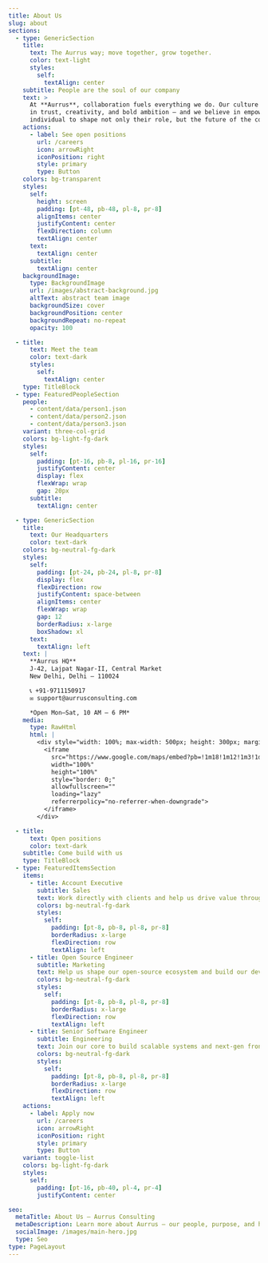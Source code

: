 ```yaml
---
title: About Us
slug: about
sections:
  - type: GenericSection
    title:
      text: The Aurrus way; move together, grow together.
      color: text-light
      styles:
        self:
          textAlign: center
    subtitle: People are the soul of our company
    text: >
      At **Aurrus**, collaboration fuels everything we do. Our culture is rooted
      in trust, creativity, and bold ambition — and we believe in empowering each
      individual to shape not only their role, but the future of the company.
    actions:
      - label: See open positions
        url: /careers
        icon: arrowRight
        iconPosition: right
        style: primary
        type: Button
    colors: bg-transparent
    styles:
      self:
        height: screen
        padding: [pt-48, pb-48, pl-8, pr-8]
        alignItems: center
        justifyContent: center
        flexDirection: column
        textAlign: center
      text:
        textAlign: center
      subtitle:
        textAlign: center
    backgroundImage:
      type: BackgroundImage
      url: /images/abstract-background.jpg
      altText: abstract team image
      backgroundSize: cover
      backgroundPosition: center
      backgroundRepeat: no-repeat
      opacity: 100

  - title:
      text: Meet the team
      color: text-dark
      styles:
        self:
          textAlign: center
    type: TitleBlock
  - type: FeaturedPeopleSection
    people:
      - content/data/person1.json
      - content/data/person2.json
      - content/data/person3.json
    variant: three-col-grid
    colors: bg-light-fg-dark
    styles:
      self:
        padding: [pt-16, pb-8, pl-16, pr-16]
        justifyContent: center
        display: flex
        flexWrap: wrap
        gap: 20px
      subtitle:
        textAlign: center

  - type: GenericSection
    title:
      text: Our Headquarters
      color: text-dark
    colors: bg-neutral-fg-dark
    styles:
      self:
        padding: [pt-24, pb-24, pl-8, pr-8]
        display: flex
        flexDirection: row
        justifyContent: space-between
        alignItems: center
        flexWrap: wrap
        gap: 12
        borderRadius: x-large
        boxShadow: xl
      text:
        textAlign: left
    text: |
      **Aurrus HQ**  
      J‑42, Lajpat Nagar‑II, Central Market  
      New Delhi, Delhi – 110024  

      📞 +91‑9711150917  
      ✉️ support@aurrusconsulting.com  

      *Open Mon–Sat, 10 AM – 6 PM*
    media:
      type: RawHtml
      html: |
        <div style="width: 100%; max-width: 500px; height: 300px; margin-left: auto; border-radius: 12px; overflow: hidden; box-shadow: 0 10px 40px rgba(0,0,0,0.15);">
          <iframe
            src="https://www.google.com/maps/embed?pb=!1m18!1m12!1m3!1d3504.540124445257!2d77.2410074!3d28.5670131!2m3!1f0!2f0!3f0!3m2!1i1024!2i768!4f13.1!3m3!1m2!1s0x390ce39d6b9ff19d%3A0x9a3ea2e81e230775!2sLajpat%20Nagar%20II%2C%20New%20Delhi%2C%20Delhi%20110024!5e0!3m2!1sen!2sin!4v1720254869430!5m2!1sen!2sin"
            width="100%"
            height="100%"
            style="border: 0;"
            allowfullscreen=""
            loading="lazy"
            referrerpolicy="no-referrer-when-downgrade">
          </iframe>
        </div>

  - title:
      text: Open positions
      color: text-dark
    subtitle: Come build with us
    type: TitleBlock
  - type: FeaturedItemsSection
    items:
      - title: Account Executive
        subtitle: Sales
        text: Work directly with clients and help us drive value through tailored solutions.
        colors: bg-neutral-fg-dark
        styles:
          self:
            padding: [pt-8, pb-8, pl-8, pr-8]
            borderRadius: x-large
            flexDirection: row
            textAlign: left
      - title: Open Source Engineer
        subtitle: Marketing
        text: Help us shape our open-source ecosystem and build our dev community.
        colors: bg-neutral-fg-dark
        styles:
          self:
            padding: [pt-8, pb-8, pl-8, pr-8]
            borderRadius: x-large
            flexDirection: row
            textAlign: left
      - title: Senior Software Engineer
        subtitle: Engineering
        text: Join our core to build scalable systems and next-gen frontend tools.
        colors: bg-neutral-fg-dark
        styles:
          self:
            padding: [pt-8, pb-8, pl-8, pr-8]
            borderRadius: x-large
            flexDirection: row
            textAlign: left
    actions:
      - label: Apply now
        url: /careers
        icon: arrowRight
        iconPosition: right
        style: primary
        type: Button
    variant: toggle-list
    colors: bg-light-fg-dark
    styles:
      self:
        padding: [pt-16, pb-40, pl-4, pr-4]
        justifyContent: center

seo:
  metaTitle: About Us – Aurrus Consulting
  metaDescription: Learn more about Aurrus — our people, purpose, and headquarters in New Delhi.
  socialImage: /images/main-hero.jpg
  type: Seo
type: PageLayout
---
```

